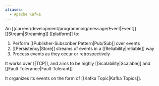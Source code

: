 ```yaml
---
aliases:
  - Apache Kafka
---
```

An [[carreer/development/programming/message/Event|Event]] [[Stream|Streaming]] [[platform]] to:

1. Perform [[Publisher-Subscriber Pattern|Pub/Sub]] over events
2. [[Persistency|Store]] streams of events in a [[Reliability|reliable]] way
3. Process events as they occur or retrospectively

It works over [[TCP]], and aims to be highly [[Scalability|Scalable]] and [[Fault Tolerance|Fault-Tolerant]]

It organizes its events on the form of [[Kafka Topic|Kafka Topics]].

